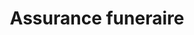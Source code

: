 ---
title: "Assurance funeraire"
url: /cite-soleil/assurance-funeraire/
shop: directores de funerarias
---